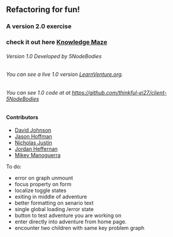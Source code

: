 

## Refactoring for fun!

### A version 2.0 exercise
### check it out here [Knowledge Maze](https://agitated-murdock-a299b6.netlify.com/)

###### Version 1.0 Developed by 5NodeBodies
###### You can see a live 1.0 version [LearnVenture.org](https://www.learnventure.org). 
###### You can see 1.0 code at at https://github.com/thinkful-ei27/client-5NodeBodies

#### Contributors
- [David Johnson](https://github.com/Clack321)
- [Jason Hoffman](https://github.com/publikwerker)
- [Nicholas Justin](https://github.com/NicknotJ)
- [Jordan Heffernan](https://github.com/JordoHeffernan)
- [Mikey Manoguerra](https://github.com/MikeyManoguerra)

To do:
- error on graph unmount
- focus property on form
- localize toggle states
- exiting in middle of adventure
- better formatting on senario text
- single global loading /error state
- button to test adventure you are working on
- enter directly into adventure from home page.
- encounter two children with same key problem graph

